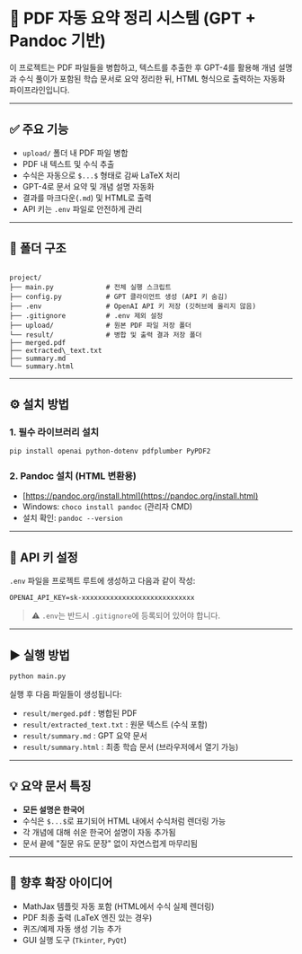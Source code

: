 # 📘 PDF 자동 요약 정리 시스템 (GPT + Pandoc 기반)

이 프로젝트는 PDF 파일들을 병합하고, 텍스트를 추출한 후 GPT-4를 활용해 개념 설명과 수식 풀이가 포함된 학습 문서로 요약 정리한 뒤, HTML 형식으로 출력하는 자동화 파이프라인입니다.

---

## ✅ 주요 기능

- `upload/` 폴더 내 PDF 파일 병합
- PDF 내 텍스트 및 수식 추출
- 수식은 자동으로 `$...$` 형태로 감싸 LaTeX 처리
- GPT-4로 문서 요약 및 개념 설명 자동화
- 결과를 마크다운(`.md`) 및 HTML로 출력
- API 키는 `.env` 파일로 안전하게 관리

---

## 📁 폴더 구조

````

project/
├── main.py             # 전체 실행 스크립트
├── config.py           # GPT 클라이언트 생성 (API 키 숨김)
├── .env                # OpenAI API 키 저장 (깃허브에 올리지 않음)
├── .gitignore          # .env 제외 설정
├── upload/             # 원본 PDF 파일 저장 폴더
└── result/             # 병합 및 출력 결과 저장 폴더
├── merged.pdf
├── extracted\_text.txt
├── summary.md
└── summary.html

````

---

## ⚙️ 설치 방법

### 1. 필수 라이브러리 설치

```bash
pip install openai python-dotenv pdfplumber PyPDF2
````

### 2. Pandoc 설치 (HTML 변환용)

* [https://pandoc.org/install.html](https://pandoc.org/install.html)
* Windows: `choco install pandoc` (관리자 CMD)
* 설치 확인: `pandoc --version`

---

## 🔐 API 키 설정

`.env` 파일을 프로젝트 루트에 생성하고 다음과 같이 작성:

```
OPENAI_API_KEY=sk-xxxxxxxxxxxxxxxxxxxxxxxxxxxx
```

> ⚠️ `.env`는 반드시 `.gitignore`에 등록되어 있어야 합니다.

---

## ▶️ 실행 방법

```
python main.py
```

실행 후 다음 파일들이 생성됩니다:

* `result/merged.pdf` : 병합된 PDF
* `result/extracted_text.txt` : 원문 텍스트 (수식 포함)
* `result/summary.md` : GPT 요약 문서
* `result/summary.html` : 최종 학습 문서 (브라우저에서 열기 가능)

---

## 💡 요약 문서 특징

* **모든 설명은 한국어**
* 수식은 `$...$`로 표기되어 HTML 내에서 수식처럼 렌더링 가능
* 각 개념에 대해 쉬운 한국어 설명이 자동 추가됨
* 문서 끝에 "질문 유도 문장" 없이 자연스럽게 마무리됨

---

## 🧠 향후 확장 아이디어

* MathJax 템플릿 자동 포함 (HTML에서 수식 실제 렌더링)
* PDF 최종 출력 (LaTeX 엔진 있는 경우)
* 퀴즈/예제 자동 생성 기능 추가
* GUI 실행 도구 (`Tkinter`, `PyQt`)
